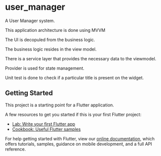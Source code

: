 # user_manager

A User Manager system.

This application architecture is done using MVVM

The UI is decopuled from the business logic.

The business logic resides in the view model.

There is a service layer that provides the necessary data to the viewmodel.

Provider is used for state management.

Unit test is done to check if a particular title is present on the widget.

## Getting Started

This project is a starting point for a Flutter application.

A few resources to get you started if this is your first Flutter project:

- [Lab: Write your first Flutter app](https://flutter.dev/docs/get-started/codelab)
- [Cookbook: Useful Flutter samples](https://flutter.dev/docs/cookbook)

For help getting started with Flutter, view our
[online documentation](https://flutter.dev/docs), which offers tutorials,
samples, guidance on mobile development, and a full API reference.
